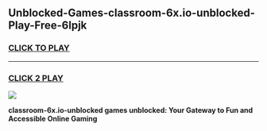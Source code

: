 
## Unblocked-Games-classroom-6x.io-unblocked-Play-Free-6lpjk
<h3>
<a href="https://premium76.site?title=classroom-6x.io-unblocked&ref=21A">CLICK TO PLAY</a></h3>
<hr>

<h3>
<a href="https://premium76.site?title=classroom-6x.io-unblocked&ref=21A">CLICK 2 PLAY</a>
  
</h3>

<a href="https://premium76.site?title=classroom-6x.io-unblocked&ref=21A"><img src="https://clearcache.store/games.png"></a>


**classroom-6x.io-unblocked games unblocked: Your Gateway to Fun and Accessible Online Gaming**
